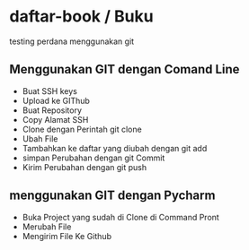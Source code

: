 # daftar-book / Buku
testing perdana menggunakan git

## Menggunakan GIT dengan Comand Line
- Buat SSH keys
- Upload ke GIThub
- Buat Repository
- Copy Alamat SSH
- Clone dengan Perintah git clone <alamat SSH>
- Ubah File
- Tambahkan ke daftar yang diubah dengan git add
- simpan Perubahan dengan git Commit
- Kirim Perubahan dengan git push


## menggunakan GIT dengan Pycharm
- Buka Project yang sudah di Clone di Command Pront
- Merubah File
- Mengirim File Ke Github 